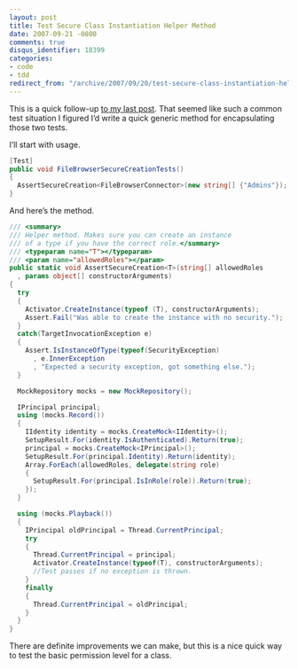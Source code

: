 ```yaml
---
layout: post
title: Test Secure Class Instantiation Helper Method
date: 2007-09-21 -0800
comments: true
disqus_identifier: 18399
categories:
- code
- tdd
redirect_from: "/archive/2007/09/20/test-secure-class-instantiation-helper-method.aspx/"
---
```


This is a quick follow-up [to my last
post](http://haacked.com/archive/2007/09/21/unit-testing-security-example.aspx "Unit Testing Security Example").
That seemed like such a common test situation I figured I’d write a
quick generic method for encapsulating those two tests.

I’ll start with usage.

```csharp
[Test]
public void FileBrowserSecureCreationTests()
{
  AssertSecureCreation<FileBrowserConnector>(new string[] {"Admins"});
}
```

And here’s the method.

```csharp
/// <summary> 
/// Helper method. Makes sure you can create an instance  
/// of a type if you have the correct role.</summary> 
/// <typeparam name="T"></typeparam> 
/// <param name="allowedRoles"></param> 
public static void AssertSecureCreation<T>(string[] allowedRoles
  , params object[] constructorArguments)
{
  try   
  {     
    Activator.CreateInstance(typeof (T), constructorArguments);
    Assert.Fail("Was able to create the instance with no security.");
  }
  catch(TargetInvocationException e)
  {
    Assert.IsInstanceOfType(typeof(SecurityException)
      , e.InnerException
      , "Expected a security exception, got something else.");
  }

  MockRepository mocks = new MockRepository();

  IPrincipal principal;
  using (mocks.Record())
  {
    IIdentity identity = mocks.CreateMock<IIdentity>();
    SetupResult.For(identity.IsAuthenticated).Return(true);
    principal = mocks.CreateMock<IPrincipal>();
    SetupResult.For(principal.Identity).Return(identity);
    Array.ForEach(allowedRoles, delegate(string role) 
    {
      SetupResult.For(principal.IsInRole(role)).Return(true);
    });
  }

  using (mocks.Playback())
  {
    IPrincipal oldPrincipal = Thread.CurrentPrincipal;
    try
    {       
      Thread.CurrentPrincipal = principal;       
      Activator.CreateInstance(typeof(T), constructorArguments);
      //Test passes if no exception is thrown.
    }     
    finally
    {       
      Thread.CurrentPrincipal = oldPrincipal;     
    }   
  } 
}
```

There are definite improvements we can make, but this is a nice quick
way to test the basic permission level for a class.

